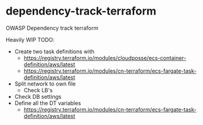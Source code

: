 # dependency-track-terraform
OWASP Dependency track terraform

Heavily WIP
TODO:
* Create two task definitions with 
    * https://registry.terraform.io/modules/cloudposse/ecs-container-definition/aws/latest
    * https://registry.terraform.io/modules/cn-terraform/ecs-fargate-task-definition/aws/latest 
* Split network to own file
    * Check LB's
* Check DB settings
* Define all the DT variables
    * https://registry.terraform.io/modules/cn-terraform/ecs-fargate-task-definition/aws/latest